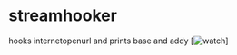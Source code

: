 # streamhooker
hooks internetopenurl and prints base and addy
[![watch](https://streamable.com/gl6sut)]
